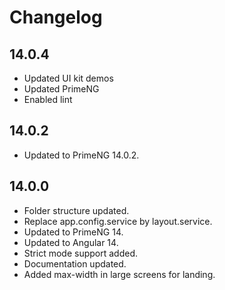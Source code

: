 # Changelog

## 14.0.4

- Updated UI kit demos
- Updated PrimeNG
- Enabled lint

## 14.0.2

- Updated to PrimeNG 14.0.2.

## 14.0.0

- Folder structure updated.
- Replace app.config.service by layout.service.
- Updated to PrimeNG 14.
- Updated to Angular 14.
- Strict mode support added.
- Documentation updated.
- Added max-width in large screens for landing.